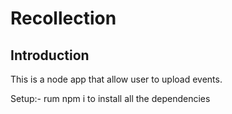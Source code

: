 # Recollection
## Introduction

This is a node app that allow user to upload events.

Setup:-
rum npm i to install all the dependencies